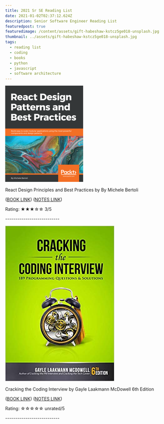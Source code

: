 ```yaml
---
title: 2021 Sr SE Reading List
date: 2021-01-02T02:37:12.624Z
description: Senior Software Engineer Reading List
featuredpost: true
featuredimage: /content/assets/gift-habeshaw-kstcz5ge018-unsplash.jpg
thumbnail: ../assets/gift-habeshaw-kstcz5ge018-unsplash.jpg
tags:
  - reading list
  - coding
  - books
  - python
  - javascript
  - software architecture
---
```



![React Design Patterns and Best Practices](/content/assets/reactdesignpatterns.png "React Design Patterns and Best Practices")

 React Design Principles and Best Practices by By Michele Bertoli

([BOOK LINK](https://www.packtpub.com/product/react-design-patterns-and-best-practices/9781786464538)) ([NOTES LINK](http://bit.ly/3hy81K5))

Rating: ★★★☆☆ 3/5

\---------------------------

![Cracking the Coding Interview](/content/assets/410hiapgycl._sx348_bo1-204-203-200_.jpg "Cracking the Coding Interview")

 Cracking the Coding Interview by Gayle Laakmann McDowell 6th Edition

([BOOK LINK](https://cin.ufpe.br/~fbma/Crack/Cracking%20the%20Coding%20Interview%20189%20Programming%20Questions%20and%20Solutions.pdf)) ([NOTES LINK](http://bit.ly/2MmL1SB))

Rating: ☆☆☆☆☆ unrated/5

\---------------------------
